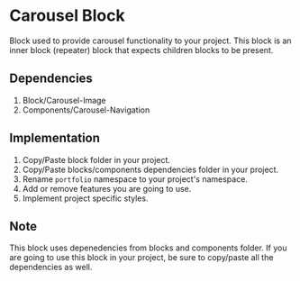 # Carousel Block

Block used to provide carousel functionality to your project. This block is an inner block (repeater) block that expects children blocks to be present.

## Dependencies

1. Block/Carousel-Image
2. Components/Carousel-Navigation

## Implementation

1. Copy/Paste block folder in your project.
2. Copy/Paste blocks/components dependencies folder in your project.
3. Rename `portfolio` namespace to your project's namespace.
4. Add or remove features you are going to use.
5. Implement project specific styles.

## Note

This block uses depenedencies from blocks and components folder. If you are going to use this block in your project, be sure to copy/paste all the dependencies as well.
